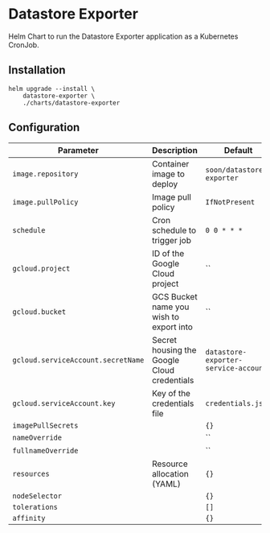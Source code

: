 # Datastore Exporter

Helm Chart to run the Datastore Exporter application as a Kubernetes CronJob.

## Installation

```
helm upgrade --install \
	datastore-exporter \
	./charts/datastore-exporter
```

## Configuration

| Parameter                          | Description                                 | Default                              |
|------------------------------------|---------------------------------------------|--------------------------------------|
| `image.repository`                 | Container image to deploy                   | `soon/datastore-exporter`            |
| `image.pullPolicy`                 | Image pull policy                           | `IfNotPresent`                       |
| `schedule`                         | Cron schedule to trigger job                | `0 0 * * *`                          |
| `gcloud.project`                   | ID of the Google Cloud project              | ``                                   |
| `gcloud.bucket`                    | GCS Bucket name you wish to export into     | ``                                   |
| `gcloud.serviceAccount.secretName` | Secret housing the Google Cloud credentials | `datastore-exporter-service-account` |
| `gcloud.serviceAccount.key`        | Key of the credentials file                 | `credentials.json`                   |
| `imagePullSecrets`                 |                                             | `{}`                                 |
| `nameOverride`                     |                                             | ``                                   |
| `fullnameOverride`                 |                                             | ``                                   |
| `resources`                        | Resource allocation (YAML)                  | `{}`                                 |
| `nodeSelector`                     |                                             | `{}`                                 |
| `tolerations`                      |                                             | `[]`                                 |
| `affinity`                         |                                             | `{}`                                 |
